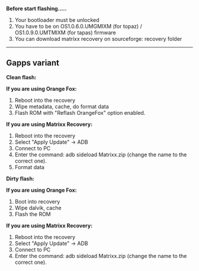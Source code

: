 **Before start flashing.....**

1. Your bootloader must be unlocked
2. You have to be on OS1.0.6.0.UMGMIXM (for topaz) / OS1.0.9.0.UMTMIXM (for tapas) firmware
3. You can download matrixx recovery on sourceforge: recovery folder
----
## Gapps variant

**Clean flash:**

**If you are using Orange Fox:**
1. Reboot into the recovery
2. Wipe metadata, cache, do format data
3. Flash ROM with "Reflash OrangeFox" option enabled.

**If you are using Matrixx Recovery:**
1. Reboot into the recovery
2. Select "Apply Update" -> ADB
3. Connect to PC
4. Enter the command: adb sideload Matrixx.zip (change the name to the correct one).
5. Format data

**Dirty flash:**

**If you are using Orange Fox:**
1. Boot into recovery
2. Wipe dalvik, cache
3. Flash the ROM

**If you are using Matrixx Recovery:**
1. Reboot into the recovery
2. Select "Apply Update" -> ADB
3. Connect to PC
4. Enter the command: adb sideload Matrixx.zip (change the name to the correct one).
